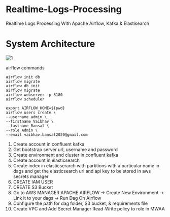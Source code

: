 # Realtime-Logs-Processing
Realtime Logs Processing With Apache Airflow, Kafka &amp; Elastisearch

# System Architecture

![1](https://res.cloudinary.com/vaibhav-codexpress/image/upload/v1742305141/diagram-export-18-03-2025-09_38_41_ivksxh.png)



airflow commands

```
airflow init db
airflow migrate
airflow db init
airflow migrate
airflow webserver -p 8180
airflow scheduler
```

```
export AIRFLOW_HOME=${pwd}
airflow users create \
--username admin \
--firstname Vaibhav \
--lastname Bansal \
--role Admin \
--email vaibhav.bansal2020@gmail.com
```

1. Create account in confluent kafka
2. Get bootstrap server url, username and password
3. Create environment and cluster in confluent kafka
4. Create account in elasticsearch
5. Create index in elasticserarch with partitions with a particular name in dags and get the elasticsearch url and api key to be stored in aws secrets manager
6. CREATE IAM USER
7. CREATE S3 Bucket
8. Go to AWS MANAGER APACHE AIRFLOW -> Create New Environment -> Link it to your dags -> Run Dag On Airflow
9. Configure the path for dag folder, S3 bucket, & requirements file
10. Create VPC and Add Secret Manager Read-Write policy to role in MWAA
